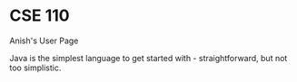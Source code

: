 # CSE 110
Anish's User Page 

Java is the simplest language to get started with - straightforward, but not too simplistic. 